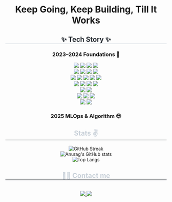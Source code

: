 <div align= "center">
    <h1>
    Keep Going, Keep Building, Till It Works
  </h1>
    </div>
    <div align= "center">
    <h2 style="border-bottom: 1px solid #d8dee4; color: #282d33;"> ✨ Tech Story ✨ </h2>
    <div style="margin: 0 auto; text-align: center;" align= "center"><h3> 2023–2024 Foundations 🧱 </h3>
        <img src="https://img.shields.io/badge/HTML5-E34F26?style=flat&logo=HTML5&logoColor=white">
          <img src="https://img.shields.io/badge/Bootstrap-7952B3?style=flat&logo=Bootstrap&logoColor=white">
          <img src="https://img.shields.io/badge/CSS3-1572B6?style=flat&logo=CSS3&logoColor=white">
        <img src="https://img.shields.io/badge/jQuery-0769AD?style=flat&logo=jQuery&logoColor=white">
          <br>
        <img src="https://img.shields.io/badge/React-61DAFB?style=flat&logo=React&logoColor=white">
        <img src="https://img.shields.io/badge/Javascript-F7DF1E?style=flat&logo=Javascript&logoColor=white">
          <img src="https://img.shields.io/badge/Babel-F9DC3E?style=flat&logo=Babel&logoColor=white">
        <img src="https://img.shields.io/badge/MUI-007FFF?style=flat&logo=mui&logoColor=white">
        <br>
      <img src="https://img.shields.io/badge/Java-007396?style=flat&logo=Java&logoColor=white">
        <img src="https://img.shields.io/badge/JSP-007396?style=flat&logo=java&logoColor=white">
        <img src="https://img.shields.io/badge/Servlet-007396?style=flat&logo=java&logoColor=white">
          <img src="https://img.shields.io/badge/Spring-6DB33F?style=flat&logo=Spring&logoColor=white">
          <img src="https://img.shields.io/badge/Spring Boot-6DB33F?style=flat&logo=SpringBoot&logoColor=white">
        <br>
          <img src="https://img.shields.io/badge/MariaDB-003545?style=flat&logo=MariaDB&logoColor=white">
          <img src="https://img.shields.io/badge/MySQL-4479A1?style=flat&logo=MySQL&logoColor=white">
          <img src="https://img.shields.io/badge/Oracle-F80000?style=flat&logo=Oracle&logoColor=white">
        <img src="https://img.shields.io/badge/MyBatis-000000?style=flat"> <!-- 공식 로고 없음 -->
        <br>
        <img src="https://img.shields.io/badge/Maven-C71A36?style=flat&logo=apachemaven&logoColor=white">
  <img src="https://img.shields.io/badge/Apache%20Tomcat-F8DC75?style=flat&logo=apachetomcat&logoColor=000">
        <br>
        <img src="https://img.shields.io/badge/Git-F05032?style=flat&logo=Git&logoColor=white">
        <img src="https://img.shields.io/badge/GitLab-FC6D26?style=flat&logo=gitlab&logoColor=white">
        <img src="https://img.shields.io/badge/Jenkins-D24939?style=flat&logo=Jenkins&logoColor=white">
        <br>
        <img src="https://img.shields.io/badge/AWS%20EC2-FF9900?style=flat&logo=amazonec2&logoColor=white">
        <img src="https://img.shields.io/badge/Linux-FCC624?style=flat&logo=Linux&logoColor=white">
        </div>
    <div style="margin: 0 auto; text-align: center;" align= "center"><h3> 2025 MLOps & Algorithm 😎 </h3>
    </div>
    </div>
    <div align= "center">
    <h2 style="border-bottom: 1px solid #21262d; color: #c9d1d9;"> Stats ✌ </h2> 
        
![GitHub Streak](https://streak-stats.vercel.app?user=yumi0315&theme=dark&hide_border=false&t=1)<br>
![Anurag's GitHub stats](https://github-readme-stats.vercel.app/api?username=yumi0315&theme=omni&show_icons=true)<br>
![Top Langs](https://github-readme-stats.vercel.app/api/top-langs/?username=yumi0315&layout=compact&theme=omni)

</div>
    <div align= "center">
    <h2 style="border-bottom: 1px solid #21262d; color: #c9d1d9;"> 🧑‍💻 Contact me </h2> <br> 
    <div align= "center"> <a href=> <img src="https://img.shields.io/badge/Velog-20C997?style=flat&logo=Velog&logoColor=white&link="> </a>
         <a href=> <img src="https://img.shields.io/badge/Naver-03C75A?style=flat&logo=Naver&logoColor=white&link="> </a>
          </div> 
    </div><br> 

